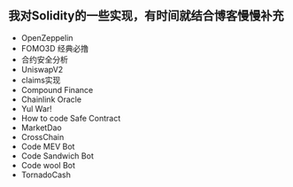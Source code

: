 ## 我对Solidity的一些实现，有时间就结合博客慢慢补充

- OpenZeppelin
- FOMO3D 经典必撸
- 合约安全分析
- UniswapV2
- claims实现
- Compound Finance
- Chainlink Oracle
- Yul War!
- How to code Safe Contract
- MarketDao
- CrossChain
- Code MEV Bot
- Code Sandwich Bot
- Code wool Bot
- TornadoCash
